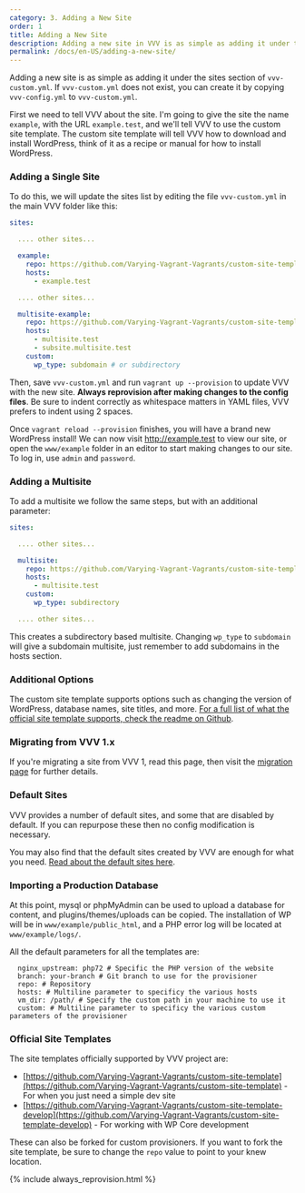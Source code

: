 ```yaml
---
category: 3. Adding a New Site
order: 1
title: Adding a New Site
description: Adding a new site in VVV is as simple as adding it under the sites section of vvv-custom.yml. Create it by copying vvv-config.yml to vvv-custom.yml.
permalink: /docs/en-US/adding-a-new-site/
---
```


Adding a new site is as simple as adding it under the sites section of `vvv-custom.yml`. If `vvv-custom.yml` does not exist, you can create it by copying `vvv-config.yml` to `vvv-custom.yml`.

First we need to tell VVV about the site. I'm going to give the site the name `example`, with the URL `example.test`, and we'll tell VVV to use the custom site template. The custom site template will tell VVV how to download and install WordPress, think of it as a recipe or manual for how to install WordPress.

### Adding a Single Site

To do this, we will update the sites list by editing the file `vvv-custom.yml` in the main VVV folder like this:

```YAML
sites:

  .... other sites...

  example:
    repo: https://github.com/Varying-Vagrant-Vagrants/custom-site-template.git
    hosts:
      - example.test

  .... other sites...

  multisite-example:
    repo: https://github.com/Varying-Vagrant-Vagrants/custom-site-template.git
    hosts:
      - multisite.test
      - subsite.multisite.test
    custom:
      wp_type: subdomain # or subdirectory
```

Then, save `vvv-custom.yml` and run `vagrant up --provision` to update VVV with the new site. **Always reprovision after making changes to the config files**. Be sure to indent correctly as whitespace matters in YAML files, VVV prefers to indent using 2 spaces.

Once `vagrant reload --provision` finishes, you will have a brand new WordPress install! We can now visit http://example.test to view our site, or open the `www/example` folder in an editor to start making changes to our site. To log in, use `admin` and `password`.

### Adding a Multisite

To add a multisite we follow the same steps, but with an additional parameter:

```yaml
sites:

  .... other sites...

  multisite:
    repo: https://github.com/Varying-Vagrant-Vagrants/custom-site-template
    hosts:
      - multisite.test
    custom:
      wp_type: subdirectory

  .... other sites...

```

This creates a subdirectory based multisite. Changing `wp_type` to `subdomain` will give a subdomain multisite, just remember to add subdomains in the hosts section.

### Additional Options

The custom site template supports options such as changing the version of WordPress, database names, site titles, and more. [For a full list of what the official site template supports,  check the readme on Github](https://github.com/Varying-Vagrant-Vagrants/custom-site-template).

### Migrating from VVV 1.x

If you're migrating a site from VVV 1, read this page, then visit the [migration page](migrating-vvv1.md) for further details.

### Default Sites

VVV provides a number of default sites, and some that are disabled by default. If you can repurpose these then no config modification is necessary.

You may also find that the default sites created by VVV are enough for what you need. [Read about the default sites here](../references/default-sites.md).

### Importing a Production Database

At this point, mysql or phpMyAdmin can be used to upload a database for content, and plugins/themes/uploads can be copied. The installation of WP will be in `www/example/public_html`, and a PHP error log will be located at `www/example/logs/`.

All the default parameters for all the templates are:
```
  nginx_upstream: php72 # Specific the PHP version of the website
  branch: your-branch # Git branch to use for the provisioner
  repo: # Repository
  hosts: # Multiline parameter to specificy the various hosts
  vm_dir: /path/ # Specify the custom path in your machine to use it
  custom: # Multiline parameter to specificy the various custom parameters of the provisioner
```

### Official Site Templates

The site templates officially supported by VVV project are:

* [https://github.com/Varying-Vagrant-Vagrants/custom-site-template](https://github.com/Varying-Vagrant-Vagrants/custom-site-template) - For when you just need a simple dev site
* [https://github.com/Varying-Vagrant-Vagrants/custom-site-template-develop](https://github.com/Varying-Vagrant-Vagrants/custom-site-template-develop) - For working with WP Core development

These can also be forked for custom provisioners. If you want to fork the site template, be sure to change the `repo` value to point to your knew location.

{% include always_reprovision.html %}
